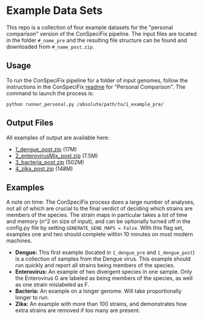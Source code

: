 # Example Data Sets
This repo is a collection of four example datasets for the "personal comparison" version of the ConSpeciFix pipeline. The input files are located in the folder `#_name_pre` and the resulting file structure can be found and downloaded from `#_name_post.zip`.

## Usage
To run the ConSpeciFix pipeline for a folder of input genomes, follow the instructions in the ConSpeciFix [readme](https://github.com/Bobay-Ochman/ConSpeciFix/blob/master/README.md) for "Personal Comparison". The command to launch the process is:

```
python runner_personal.py /absolute/path/to/1_example_pre/
```

## Output Files

All examples of output are available here:

- [1\_dengue\_post.zip](https://s3.amazonaws.com/conspecifix-example/1_dengue_post.zip) (17M)
- [2\_enterovirusMix\_post.zip](https://s3.amazonaws.com/conspecifix-example/2_enterovirusMix_post.zip) (7.5M)
- [3\_bacteria\_post.zip](https://s3.amazonaws.com/conspecifix-example/3_bacteria_post.zip) (502M)
- [4\_zika\_post.zip](https://s3.amazonaws.com/conspecifix-example/4_zika_post.zip) (148M)

## Examples

A note on time: The ConSpeciFix process does a large number of analyses, not all of which are crucial to the final verdict of deciding which strains are members of the species. The strain maps in particular takes a *lot* of time and memory (n^2 on size of input), and can be optionally turned off in the config.py file by setting `GENERATE_GENE_MAPS = False`. With this flag set, examples one and two should complete within 10 minutes on most modern machines.

- **Dengue:** This first example (located in `1_dengue_pre` and `1_dengue_post`) is a collection of samples from the Dengue virus. This example should run quickly and report all strains being members of the species.
- **Enterovirus:** An example of two divergent species in one sample. Only the Enterovirus G are labeled as being members of the species, as well as one strain mislabeled as F.
- **Bacteria:** An example on a longer genome. Will take proportionally longer to run.
- **Zika:** An example with more than 100 strains, and demonstrates how extra strains are removed if too many are present.
